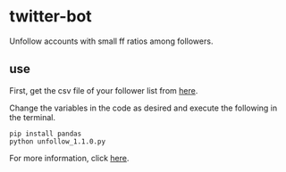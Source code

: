 # twitter-bot
Unfollow accounts with small ff ratios among followers.

## use
First, get the csv file of your follower list from [here](https://mugen-tools.com/tools/twittergetallfollower.php).

Change the variables in the code as desired and execute the following in the terminal.
```
pip install pandas
python unfollow_1.1.0.py
```
For more information, click [here](https://qiita.com/shuki/items/cdacf358d74a5a55df3f).
